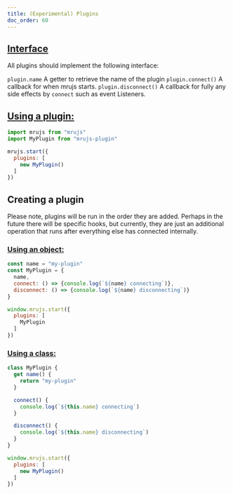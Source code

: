 ```yaml
---
title: (Experimental) Plugins
doc_order: 60
---
```


## [Interface](#interface)

All plugins should implement the following interface:

`plugin.name` A getter to retrieve the name of the plugin
`plugin.connect()` A callback for when mrujs starts.
`plugin.disconnect()` A callback for fully any side effects by `connect`
such as event Listeners.

## [Using a plugin:](#using-a-plugin)

```js
import mrujs from "mrujs"
import MyPlugin from "mrujs-plugin"

mrujs.start({
  plugins: [
    new MyPlugin()
  ]
})
```

## Creating a plugin

Please note, plugins will be run in the order they are added. Perhaps in
the future there will be specific hooks, but currently, they are just an
additional operation that runs after everything else has connected
internally.

### [Using an object:](#using-an-object)

```js
const name = "my-plugin"
const MyPlugin = {
  name,
  connect: () => {console.log(`${name} connecting`)},
  disconnect: () => {console.log(`${name} disconnecting`)}
}

window.mrujs.start({
  plugins: [
    MyPlugin
  ]
})
```

### [Using a class:](#using-a-class)

```js
class MyPlugin {
  get name() {
    return "my-plugin"
  }

  connect() {
    console.log(`${this.name} connecting`)
  }

  disconnect() {
    console.log(`${this.name} disconnecting`)
  }
}

window.mrujs.start({
  plugins: [
    new MyPlugin()
  ]
})
```

